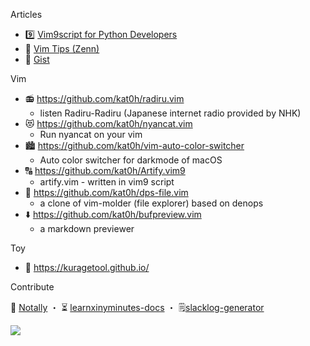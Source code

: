 Articles
- 9️⃣ [Vim9script for Python Developers](https://zenn.dev/kato_k/articles/4585f83764f38b) 
- 🍵 [Vim Tips (Zenn)](https://zenn.dev/topics/vimtips)
- 📝 [Gist](https://gist.github.com/kat0h)
<!-- - 🖋 [Blog](https://kat0h.github.io) -->

Vim
- 📻 https://github.com/kat0h/radiru.vim
  - listen Radiru-Radiru (Japanese internet radio provided by NHK)
- 😻 https://github.com/kat0h/nyancat.vim 
  - Run nyancat on your vim
- 🏙 https://github.com/kat0h/vim-auto-color-switcher
  - Auto color switcher for darkmode of macOS
- 🔠 https://github.com/kat0h/Artify.vim9
  - artify.vim - written in vim9 script
- 📁 https://github.com/kat0h/dps-file.vim
  - a clone of vim-molder (file explorer) based on denops
- ⬇️ https://github.com/kat0h/bufpreview.vim
  - a markdown previewer

Toy
- 🐠 https://kuragetool.github.io/

Contribute

📔 [Notally](https://github.com/OmGodse/Notally) ・ 
⏳ [learnxinyminutes-docs](https://github.com/adambard/learnxinyminutes-docs) ・ 
🗒[slacklog-generator](https://github.com/vim-jp/slacklog-generator) 

[![](https://github-readme-stats.vercel.app/api?username=kat0h)](https://github.com/anuraghazra/github-readme-stats)
